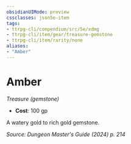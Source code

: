 ```yaml
---
obsidianUIMode: preview
cssclasses: json5e-item
tags:
- ttrpg-cli/compendium/src/5e/xdmg
- ttrpg-cli/item/gear/treasure-gemstone
- ttrpg-cli/item/rarity/none
aliases: 
- "Amber"
---
```

# Amber
*Treasure (gemstone)*  

- **Cost**: 100 gp

A watery gold to rich gold gemstone.

*Source: Dungeon Master's Guide (2024) p. 214*